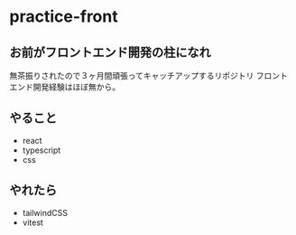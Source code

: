 # practice-front
## お前がフロントエンド開発の柱になれ
無茶振りされたので３ヶ月間頑張ってキャッチアップするリポジトリ
フロントエンド開発経験はほぼ無から。

## やること
- react
- typescript
- css

## やれたら
- tailwindCSS
- vitest

